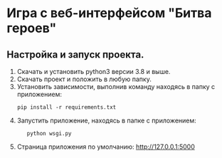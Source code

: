 # Игра с веб-интерфейсом "Битва героев"

## Настройка и запуск проекта.

1. Скачать и установить python3 версии 3.8 и выше.
2. Скачать проект и положить в любую папку.
3. Установить зависимости, выполнив команду находясь в папку с приложением:
    ```shell
   pip install -r requirements.txt
   ```
4. Запустить приложение, находясь в папке с приложением:
    ```shell
       python wsgi.py
    ```
5. Страница приложения по умолчанию: http://127.0.0.1:5000
